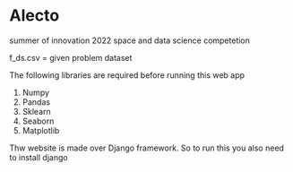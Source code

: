 # Alecto
summer of innovation 2022 space and data science competetion

f_ds.csv = given problem dataset

The following libraries are required before running this web app
1. Numpy
2. Pandas
3. Sklearn
4. Seaborn
5. Matplotlib


Thw website is made over Django framework. So to run this you also need to install django
